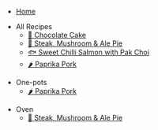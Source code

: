 - [Home](/)

<!-- docsify: collapse -->
- All Recipes
  - [🍫 Chocolate Cake](recipes/chocolate-cake.md)
  - [🥧 Steak, Mushroom & Ale Pie](recipes/steak-mushroom-pie.md)
  - [🐟 Sweet Chilli Salmon with Pak Choi](recipes/sweet-chilli-salmon.md)
  - [🌶️ Paprika Pork](recipes/paprika-pork.md)

<!-- docsify: collapse -->
- One-pots
  - [🌶️ Paprika Pork](recipes/paprika-pork.md)

<!-- docsify: collapse -->
- Oven
  - [🥧 Steak, Mushroom & Ale Pie](recipes/steak-mushroom-pie.md)

